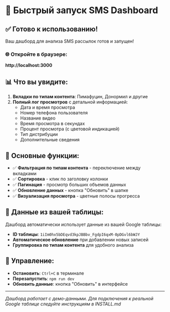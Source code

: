 # 🚀 Быстрый запуск SMS Dashboard

## ✅ Готово к использованию!

Ваш дашборд для анализа SMS рассылок готов и запущен!

### 🌐 Откройте в браузере:
**http://localhost:3000**

## 📊 Что вы увидите:

1. **Вкладки по типам контента**: Пимафуцин, Донормил и другие
2. **Полный лог просмотров** с детальной информацией:
   - Дата и время просмотра
   - Номер телефона пользователя
   - Название видео
   - Время просмотра в секундах
   - Процент просмотра (с цветовой индикацией)
   - Тип дистрибуции
   - Дополнительные сведения

## 🎯 Основные функции:

- ✅ **Фильтрация по типам контента** - переключение между вкладками
- ✅ **Сортировка** - клик по заголовку колонки
- ✅ **Пагинация** - просмотр больших объемов данных
- ✅ **Обновление данных** - кнопка "Обновить" в шапке
- ✅ **Визуализация просмотра** - цветные полосы прогресса

## 📱 Данные из вашей таблицы:

Дашборд автоматически использует данные из вашей Google таблицы:
- **ID таблицы**: `1iIm0hx5bDEqvd3kpJBBbv_FgdpI6qxM-0pDGvl6bWJY`
- **Автоматическое обновление** при добавлении новых записей
- **Группировка по типам контента** для удобного анализа

## 🔧 Управление:

- **Остановить**: `Ctrl+C` в терминале
- **Перезапустить**: `npm run dev`
- **Обновить данные**: кнопка "Обновить" в интерфейсе

---
*Дашборд работает с демо-данными. Для подключения к реальной Google таблице следуйте инструкциям в INSTALL.md*
